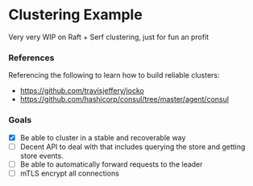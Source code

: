 # Clustering Example

Very very WIP on Raft + Serf clustering, just for fun an profit

### References

Referencing the following to learn how to build reliable clusters:

* https://github.com/travisjeffery/jocko
* https://github.com/hashicorp/consul/tree/master/agent/consul

### Goals

* [x] Be able to cluster in a stable and recoverable way
* [ ] Decent API to deal with that includes querying the store and getting store events.
* [ ] Be able to automatically forward requests to the leader
* [ ] mTLS encrypt all connections
